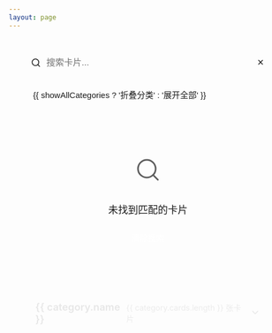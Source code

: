 ```yaml
---
layout: page
---
```


<script setup>
import { ref, onMounted, computed } from 'vue'
import cardsData from './cards-data.json'

const categories = ref([])
const expandedCategories = ref({})
const searchQuery = ref('')
const showAllCategories = ref(false)

const filteredCategories = computed(() => {
  if (!searchQuery.value.trim()) return categories.value
  
  return categories.value.map(category => {
    const filteredCards = category.cards.filter(card => 
      card.title.toLowerCase().includes(searchQuery.value.toLowerCase()) ||
      card.description.toLowerCase().includes(searchQuery.value.toLowerCase()) ||
      (card.tags && card.tags.some(tag => tag.toLowerCase().includes(searchQuery.value.toLowerCase())))
    )
    
    return {
      ...category,
      cards: filteredCards
    }
  }).filter(category => category.cards.length > 0)
})

onMounted(() => {
  const mergedCategories = cardsData.categories.reduce((acc, curr) => {
    const existingCategory = acc.find(cat => cat.name === curr.name)
    if (existingCategory) {
      existingCategory.cards = [...existingCategory.cards, ...curr.cards]
    } else {
      acc.push({...curr})
    }
    return acc
  }, [])
  
  categories.value = mergedCategories
  mergedCategories.forEach(category => {
    expandedCategories.value[category.name] = false
  })
  
  if (mergedCategories.length > 0) {
    expandedCategories.value[mergedCategories[0].name] = true
  }
})

const toggleCategory = (categoryName) => {
  if (showAllCategories.value) return
  expandedCategories.value[categoryName] = !expandedCategories.value[categoryName]
}

const toggleAllCategories = () => {
  showAllCategories.value = !showAllCategories.value
  
  if (showAllCategories.value) {
    categories.value.forEach(category => {
      expandedCategories.value[category.name] = true
    })
  }
}

const clearSearch = () => {
  searchQuery.value = ''
}
</script>

<div class="cards-page">
  <div class="cards-header">
    <div class="search-box">
      <input 
        type="text" 
        v-model="searchQuery" 
        placeholder="搜索卡片..." 
        class="search-input"
      />
      <button 
        v-if="searchQuery" 
        @click="clearSearch" 
        class="clear-search-btn" 
        aria-label="清除搜索"
      >×</button>
      <div class="search-icon">
        <svg xmlns="http://www.w3.org/2000/svg" width="18" height="18" viewBox="0 0 24 24" fill="none" stroke="currentColor" stroke-width="2" stroke-linecap="round" stroke-linejoin="round">
          <circle cx="11" cy="11" r="8"></circle>
          <line x1="21" y1="21" x2="16.65" y2="16.65"></line>
        </svg>
      </div>
    </div>
    <button 
      @click="toggleAllCategories" 
      class="toggle-all-btn"
      :class="{ 'active': showAllCategories }"
    >
      {{ showAllCategories ? '折叠分类' : '展开全部' }}
    </button>
  </div>
  
  <div v-if="filteredCategories.length === 0" class="no-results">
    <svg xmlns="http://www.w3.org/2000/svg" width="48" height="48" viewBox="0 0 24 24" fill="none" stroke="currentColor" stroke-width="1.5" stroke-linecap="round" stroke-linejoin="round">
      <circle cx="11" cy="11" r="8"></circle>
      <line x1="21" y1="21" x2="16.65" y2="16.65"></line>
    </svg>
    <p>未找到匹配的卡片</p>
    <button @click="clearSearch" class="reset-search-btn">清除搜索</button>
  </div>
  
  <div v-else class="categories-container">
    <div v-for="category in filteredCategories" 
        :key="category.id" 
        class="category-section">
      <div class="category-header" 
          @click="toggleCategory(category.name)"
          :class="{ 'expanded': expandedCategories[category.name] }">
        <h2 class="category-title">{{ category.name }}</h2>
        <div class="category-info">
          <span class="card-count">{{ category.cards.length }} 张卡片</span>
          <span v-if="!showAllCategories" class="toggle-icon">
            <svg xmlns="http://www.w3.org/2000/svg" width="20" height="20" viewBox="0 0 24 24" fill="none" stroke="currentColor" stroke-width="2" stroke-linecap="round" stroke-linejoin="round">
              <polyline points="6 9 12 15 18 9"></polyline>
            </svg>
          </span>
        </div>
      </div>
      <div class="cards-wrapper"
          :class="{ 'expanded': expandedCategories[category.name] || showAllCategories }">
        <div class="cards-container">
          <a v-for="card in category.cards" 
            :key="card.id" 
            :href="card.link"
            class="card">
            <div class="card-image" v-if="card.image">
              <img :src="card.image" :alt="card.title">
            </div>
            <div class="card-content">
              <h3>{{ card.title }}</h3>
              <p>{{ card.description }}</p>
              <div class="card-tags" v-if="card.tags && card.tags.length">
                <span v-for="tag in card.tags" 
                      :key="tag" 
                      class="tag">{{ tag }}</span>
              </div>
            </div>
          </a>
        </div>
      </div>
    </div>
  </div>
</div>

<style>
/* 滚动条样式 */
html {
  overflow-y: scroll;
  margin-right: 0;
  scrollbar-gutter: stable;
}

html::-webkit-scrollbar {
  width: 8px;
  height: 8px;
}

html::-webkit-scrollbar-track {
  background: var(--vp-c-bg-soft);
  border-radius: 4px;
}

html::-webkit-scrollbar-thumb {
  background: var(--vp-c-brand-dimm);
  border-radius: 4px;
  transition: all 0.3s ease;
}

html::-webkit-scrollbar-thumb:hover {
  background: var(--vp-c-brand);
}

/* 暗色模式下的滚动条样式 */
.dark html::-webkit-scrollbar-track {
  background: rgba(30, 30, 30, 0.6);
}

.dark html::-webkit-scrollbar-thumb {
  background: rgba(100, 100, 100, 0.4);
}

.dark html::-webkit-scrollbar-thumb:hover {
  background: rgba(100, 100, 100, 0.6);
}

/* 整体页面样式 */
.cards-page {
  padding: 24px;
  max-width: 1200px;
  margin: 0 auto;
  min-height: 80vh;
}

/* 页面标题和搜索区域 */
.cards-header {
  display: flex;
  align-items: center;
  justify-content: space-between;
  flex-wrap: wrap;
  margin-bottom: 32px;
  gap: 16px;
}

.search-box {
  position: relative;
  flex: 1;
  max-width: 400px;
}

.search-input {
  width: 100%;
  padding: 12px 40px 12px 44px;
  border-radius: 50px;
  border: 1px solid var(--vp-c-divider);
  background: var(--vp-c-bg-soft);
  color: var(--vp-c-text-1);
  font-size: 16px;
  transition: all 0.3s ease;
}

.search-input:focus {
  outline: none;
  border-color: var(--vp-c-brand);
  box-shadow: 0 0 0 3px var(--vp-c-brand-dimm);
}

.search-icon {
  position: absolute;
  top: 50%;
  left: 16px;
  transform: translateY(-50%);
  color: var(--vp-c-text-2);
}

.clear-search-btn {
  position: absolute;
  top: 50%;
  right: 12px;
  transform: translateY(-50%);
  border: none;
  background: transparent;
  color: var(--vp-c-text-2);
  font-size: 20px;
  cursor: pointer;
  width: 24px;
  height: 24px;
  display: flex;
  align-items: center;
  justify-content: center;
  border-radius: 50%;
  transition: all 0.2s ease;
}

.clear-search-btn:hover {
  background: var(--vp-c-bg-mute);
  color: var(--vp-c-text-1);
}

.toggle-all-btn {
  padding: 10px 20px;
  border-radius: 50px;
  border: 1px solid var(--vp-c-divider);
  background: var(--vp-c-bg-soft);
  color: var(--vp-c-text-1);
  font-size: 15px;
  cursor: pointer;
  transition: all 0.3s ease;
}

.toggle-all-btn:hover {
  background: var(--vp-c-bg-mute);
  border-color: var(--vp-c-brand-dimm);
}

.toggle-all-btn.active {
  background: var(--vp-c-brand-dimm);
  border-color: var(--vp-c-brand-light);
  color: var(--vp-c-brand-dark);
}

/* 无结果提示 */
.no-results {
  display: flex;
  flex-direction: column;
  align-items: center;
  justify-content: center;
  padding: 60px 0;
  color: var(--vp-c-text-2);
  text-align: center;
}

.no-results svg {
  margin-bottom: 16px;
  opacity: 0.7;
}

.no-results p {
  font-size: 18px;
  margin-bottom: 20px;
}

.reset-search-btn {
  padding: 8px 16px;
  border-radius: 4px;
  background: var(--vp-c-brand);
  color: white;
  border: none;
  cursor: pointer;
  font-size: 15px;
  transition: all 0.2s ease;
}

.reset-search-btn:hover {
  background: var(--vp-c-brand-dark);
}

/* 分类容器 */
.categories-container {
  display: flex;
  flex-direction: column;
  gap: 32px;
}

/* 分类标题样式 */
.category-section {
  animation: sectionFadeIn 0.5s ease forwards;
}

.category-header {
  display: flex;
  align-items: center;
  justify-content: space-between;
  cursor: pointer;
  padding: 18px 24px;
  border-radius: 12px;
  background: var(--vp-c-bg-soft);
  border: 1px solid var(--vp-c-divider);
  transition: all 0.3s ease;
  margin: 0;
  position: relative;
  overflow: hidden;
}

.category-header::before {
  content: '';
  position: absolute;
  top: 0;
  left: 0;
  width: 4px;
  height: 100%;
  background: var(--vp-c-brand);
  opacity: 0;
  transition: opacity 0.3s ease;
}

.category-header.expanded::before {
  opacity: 1;
}

.category-title {
  margin: 0;
  font-size: 1.3em;
  font-weight: 600;
  color: var(--vp-c-text-1);
  transition: color 0.3s ease;
}

.category-info {
  display: flex;
  align-items: center;
  gap: 16px;
}

.card-count {
  font-size: 14px;
  color: var(--vp-c-text-2);
  opacity: 0.8;
}

/* 箭头图标 */
.toggle-icon {
  transition: transform 0.3s ease;
}

.category-header.expanded .toggle-icon {
  transform: rotate(180deg);
}

/* 悬浮和展开状态 */
.category-header:hover {
  background: var(--vp-c-bg-mute);
  transform: translateY(-2px);
  box-shadow: 0 4px 12px rgba(0, 0, 0, 0.05);
}

.category-header.expanded {
  background: var(--vp-c-bg-mute);
  border-color: var(--vp-c-brand-dimm);
}

.category-header.expanded .category-title {
  color: var(--vp-c-brand);
}

/* 卡片包装器 */
.cards-wrapper {
  height: 0;
  opacity: 0;
  overflow: hidden;
  transform: translateY(-20px);
  transition: all 0.4s cubic-bezier(0.4, 0, 0.2, 1);
  position: relative;
}

.cards-wrapper.expanded {
  height: auto;
  opacity: 1;
  margin-top: 24px;
  overflow: visible;
  transform: translateY(0);
}

/* 卡片容器 */
.cards-container {
  display: grid;
  grid-template-columns: repeat(auto-fill, minmax(280px, 1fr));
  gap: 24px;
  padding: 8px 0;
}

/* 卡片样式 */
.card {
  background: var(--vp-c-bg-soft);
  border: 1px solid var(--vp-c-divider);
  border-radius: 16px;
  overflow: hidden;
  transition: all 0.3s cubic-bezier(0.25, 0.8, 0.25, 1);
  text-decoration: none;
  display: flex;
  flex-direction: column;
  height: 100%;
  position: relative;
  top: 0;
  box-shadow: 0 1px 3px rgba(0, 0, 0, 0.05);
}

.card:hover {
  transform: translateY(-5px);
  box-shadow: 0 15px 30px rgba(0, 0, 0, 0.1);
  border-color: var(--vp-c-brand-dimm);
  z-index: 1;
}

.card-image {
  width: 100%;
  height: 160px;
  overflow: hidden;
  background: var(--vp-c-bg-alt, var(--vp-c-bg-mute));
  position: relative;
}

.card-image::after {
  content: '';
  position: absolute;
  top: 0;
  left: 0;
  right: 0;
  bottom: 0;
  background: linear-gradient(to bottom, transparent 80%, rgba(0, 0, 0, 0.1));
  opacity: 0;
  transition: opacity 0.3s ease;
}

.card:hover .card-image::after {
  opacity: 1;
}

.card-image img {
  width: 100%;
  height: 100%;
  object-fit: contain;
  padding: 16px;
  transition: transform 0.5s ease;
}

.card:hover .card-image img {
  transform: scale(1.05);
}

.card-content {
  padding: 24px;
  flex: 1;
  display: flex;
  flex-direction: column;
}

.card h3 {
  margin: 0 0 12px 0;
  font-size: 1.2em;
  color: var(--vp-c-text-1);
  font-weight: 600;
  transition: color 0.3s ease;
}

.card:hover h3 {
  color: var(--vp-c-brand);
}

.card p {
  margin: 0 0 16px 0;
  color: var(--vp-c-text-2);
  font-size: 0.95em;
  flex: 1;
  line-height: 1.6;
}

/* 标签样式 */
.card-tags {
  display: flex;
  flex-wrap: wrap;
  gap: 8px;
  margin-top: auto;
}

.tag {
  padding: 4px 10px;
  background: var(--vp-c-brand-dimm);
  color: var(--vp-c-text-1);
  border-radius: 20px;
  font-size: 0.85em;
  font-weight: 500;
  transition: all 0.3s ease;
}

.tag:hover {
  transform: translateY(-2px);
  box-shadow: 0 3px 6px rgba(0, 0, 0, 0.1);
  background: var(--vp-c-brand-light);
}

/* 展开动画 */
@keyframes cardFadeIn {
  from {
    opacity: 0;
    transform: translateY(30px) scale(0.95);
  }
  to {
    opacity: 1;
    transform: translateY(0) scale(1);
  }
}

@keyframes sectionFadeIn {
  from {
    opacity: 0;
    transform: translateY(20px);
  }
  to {
    opacity: 1;
    transform: translateY(0);
  }
}

.cards-wrapper.expanded .card {
  animation: cardFadeIn 0.5s cubic-bezier(0.4, 0, 0.2, 1) forwards;
  opacity: 0;
}

/* 添加错落的动画延迟 */
.cards-wrapper.expanded .card:nth-child(1) { animation-delay: 0.05s; }
.cards-wrapper.expanded .card:nth-child(2) { animation-delay: 0.1s; }
.cards-wrapper.expanded .card:nth-child(3) { animation-delay: 0.15s; }
.cards-wrapper.expanded .card:nth-child(4) { animation-delay: 0.2s; }
.cards-wrapper.expanded .card:nth-child(5) { animation-delay: 0.25s; }
.cards-wrapper.expanded .card:nth-child(n+6) { animation-delay: 0.3s; }

/* 暗色模式 */
.dark .card {
  background: var(--vp-c-bg-soft);
  box-shadow: 0 2px 8px rgba(0, 0, 0, 0.2);
}

.dark .category-header {
  background: var(--vp-c-bg-soft);
}

.dark .card:hover {
  box-shadow: 0 15px 30px rgba(0, 0, 0, 0.3);
}

/* 响应式布局 */
@media (max-width: 960px) {
  .cards-header {
    flex-direction: column;
    align-items: flex-start;
  }
  
  .search-box {
    max-width: 100%;
    width: 100%;
  }
  
  .cards-container {
    grid-template-columns: repeat(auto-fill, minmax(240px, 1fr));
    gap: 20px;
  }
}

@media (max-width: 640px) {
  .cards-page {
    padding: 16px;
  }
  
  .cards-container {
    grid-template-columns: 1fr;
    gap: 16px;
  }
  
  .card-image {
    height: 140px;
  }
  
  .card-content {
    padding: 16px;
  }
  
  .toggle-all-btn {
    width: 100%;
  }
}
</style>
